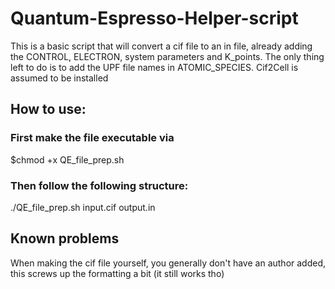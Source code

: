 # Quantum-Espresso-Helper-script
This is a basic script that will convert a cif file to an in file, already adding the CONTROL, ELECTRON, system parameters and K_points.
The only thing left to do is to add the UPF file names in ATOMIC_SPECIES. Cif2Cell is assumed to be installed
## How to use:

### First make the file executable via
$chmod +x QE_file_prep.sh

### Then follow the following structure:
./QE_file_prep.sh input.cif output.in

## Known problems
When making the cif file yourself, you generally don't have an author added, this screws up the formatting a bit (it still works tho)
